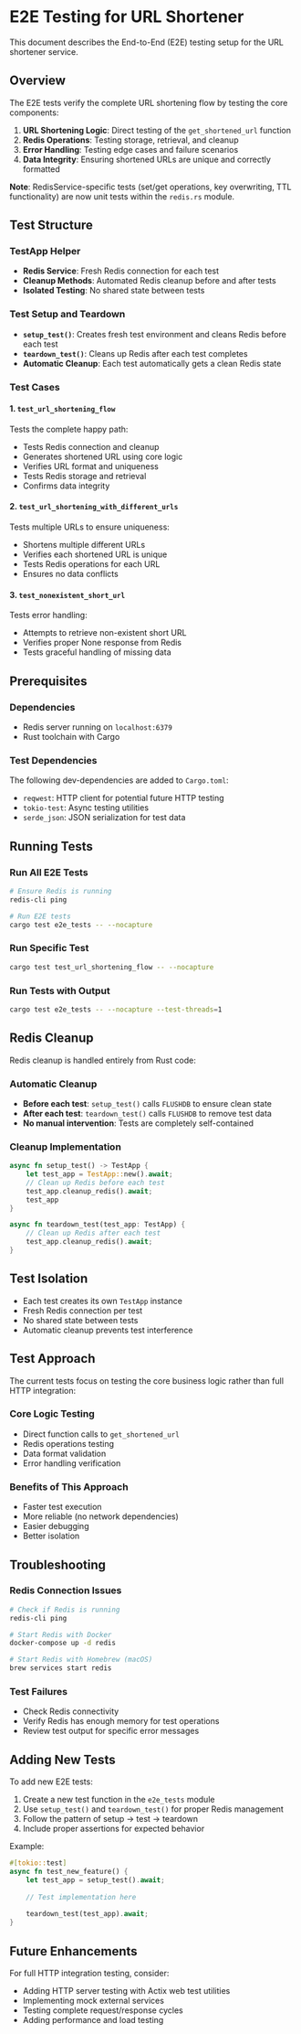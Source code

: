 # E2E Testing for URL Shortener

This document describes the End-to-End (E2E) testing setup for the URL shortener service.

## Overview

The E2E tests verify the complete URL shortening flow by testing the core components:
1. **URL Shortening Logic**: Direct testing of the `get_shortened_url` function
2. **Redis Operations**: Testing storage, retrieval, and cleanup
3. **Error Handling**: Testing edge cases and failure scenarios
4. **Data Integrity**: Ensuring shortened URLs are unique and correctly formatted

**Note**: RedisService-specific tests (set/get operations, key overwriting, TTL functionality) are now unit tests within the `redis.rs` module.

## Test Structure

### TestApp Helper
- **Redis Service**: Fresh Redis connection for each test
- **Cleanup Methods**: Automated Redis cleanup before and after tests
- **Isolated Testing**: No shared state between tests

### Test Setup and Teardown
- **`setup_test()`**: Creates fresh test environment and cleans Redis before each test
- **`teardown_test()`**: Cleans up Redis after each test completes
- **Automatic Cleanup**: Each test automatically gets a clean Redis state

### Test Cases

#### 1. `test_url_shortening_flow`
Tests the complete happy path:
- Tests Redis connection and cleanup
- Generates shortened URL using core logic
- Verifies URL format and uniqueness
- Tests Redis storage and retrieval
- Confirms data integrity

#### 2. `test_url_shortening_with_different_urls`
Tests multiple URLs to ensure uniqueness:
- Shortens multiple different URLs
- Verifies each shortened URL is unique
- Tests Redis operations for each URL
- Ensures no data conflicts

#### 3. `test_nonexistent_short_url`
Tests error handling:
- Attempts to retrieve non-existent short URL
- Verifies proper None response from Redis
- Tests graceful handling of missing data



## Prerequisites

### Dependencies
- Redis server running on `localhost:6379`
- Rust toolchain with Cargo

### Test Dependencies
The following dev-dependencies are added to `Cargo.toml`:
- `reqwest`: HTTP client for potential future HTTP testing
- `tokio-test`: Async testing utilities
- `serde_json`: JSON serialization for test data

## Running Tests

### Run All E2E Tests
```bash
# Ensure Redis is running
redis-cli ping

# Run E2E tests
cargo test e2e_tests -- --nocapture
```

### Run Specific Test
```bash
cargo test test_url_shortening_flow -- --nocapture
```

### Run Tests with Output
```bash
cargo test e2e_tests -- --nocapture --test-threads=1
```

## Redis Cleanup

Redis cleanup is handled entirely from Rust code:

### Automatic Cleanup
- **Before each test**: `setup_test()` calls `FLUSHDB` to ensure clean state
- **After each test**: `teardown_test()` calls `FLUSHDB` to remove test data
- **No manual intervention**: Tests are completely self-contained

### Cleanup Implementation
```rust
async fn setup_test() -> TestApp {
    let test_app = TestApp::new().await;
    // Clean up Redis before each test
    test_app.cleanup_redis().await;
    test_app
}

async fn teardown_test(test_app: TestApp) {
    // Clean up Redis after each test
    test_app.cleanup_redis().await;
}
```

## Test Isolation

- Each test creates its own `TestApp` instance
- Fresh Redis connection per test
- No shared state between tests
- Automatic cleanup prevents test interference

## Test Approach

The current tests focus on testing the core business logic rather than full HTTP integration:

### Core Logic Testing
- Direct function calls to `get_shortened_url`
- Redis operations testing
- Data format validation
- Error handling verification

### Benefits of This Approach
- Faster test execution
- More reliable (no network dependencies)
- Easier debugging
- Better isolation

## Troubleshooting

### Redis Connection Issues
```bash
# Check if Redis is running
redis-cli ping

# Start Redis with Docker
docker-compose up -d redis

# Start Redis with Homebrew (macOS)
brew services start redis
```

### Test Failures
- Check Redis connectivity
- Verify Redis has enough memory for test operations
- Review test output for specific error messages

## Adding New Tests

To add new E2E tests:

1. Create a new test function in the `e2e_tests` module
2. Use `setup_test()` and `teardown_test()` for proper Redis management
3. Follow the pattern of setup → test → teardown
4. Include proper assertions for expected behavior

Example:
```rust
#[tokio::test]
async fn test_new_feature() {
    let test_app = setup_test().await;
    
    // Test implementation here
    
    teardown_test(test_app).await;
}
```

## Future Enhancements

For full HTTP integration testing, consider:
- Adding HTTP server testing with Actix web test utilities
- Implementing mock external services
- Testing complete request/response cycles
- Adding performance and load testing
